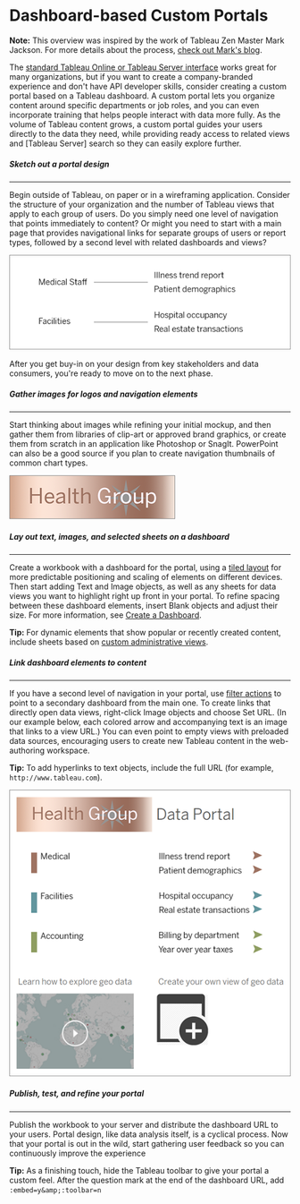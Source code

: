 

Dashboard-based Custom Portals
==============================
**Note:** This overview was inspired by the work of Tableau Zen Master
Mark Jackson. For more details about the process, [check out Mark\'s
blog](http://ugamarkj.blogspot.sg/2013/12/customizing-tableau-server-experience.html).

The [standard Tableau Online or Tableau Server
interface](https://help.tableau.com/current/pro/desktop/en-us/help.html#navigating.html)
works great for many organizations, but if you want to create a
company-branded experience and don\'t have API developer skills,
consider creating a custom portal based on a Tableau dashboard. A custom
portal lets you organize content around specific departments or job
roles, and you can even incorporate training that helps people interact
with data more fully. As the volume of Tableau content grows, a custom
portal guides your users directly to the data they need, while providing
ready access to related views and [Tableau
Server] search so they can easily explore
further.



##### Sketch out a portal design
----------------------------------------------------------------------------------------------------------


Begin outside of Tableau, on paper or in a wireframing application.
Consider the structure of your organization and the number of Tableau
views that apply to each group of users. Do you simply need one level of
navigation that points immediately to content? Or might you need to
start with a main page that provides navigational links for separate
groups of users or report types, followed by a second level with related
dashboards and views?

![](./images/portal_sketch.png)

After you get buy-in on your design from key stakeholders and data
consumers, you\'re ready to move on to the next phase.



##### Gather images for logos and navigation elements
-----------------------------------------------------------------


Start thinking about images while refining your initial mockup, and then
gather them from libraries of clip-art or approved brand graphics, or
create them from scratch in an application like Photoshop or SnagIt.
PowerPoint can also be a good source if you plan to create navigation
thumbnails of common chart types.

![](./images/portal_logo.png)



##### Lay out text, images, and selected sheets on a dashboard
--------------------------------------------------------------------------


Create a workbook with a dashboard for the portal, using a [tiled
layout](https://help.tableau.com/current/pro/desktop/en-us/dashboards_organize_floatingandtiled.html#Tiled_vs._Floating_Layouts)
for more predictable positioning and scaling of elements on different
devices. Then start adding Text and Image objects, as well as any sheets
for data views you want to highlight right up front in your portal. To
refine spacing between these dashboard elements, insert Blank objects
and adjust their size. For more information, see [Create a
Dashboard](https://help.tableau.com/current/pro/desktop/en-us/dashboards_create.html#Add_objects).

**Tip:** For dynamic elements that show popular or recently created
content, include sheets based on [custom administrative
views](https://help.tableau.com/current/server/en-us/adminview_postgres.htm).



##### Link dashboard elements to content
------------------------------------------------------------------------------------------------------------------


If you have a second level of navigation in your portal, use [filter
actions](https://help.tableau.com/current/pro/desktop/en-us/actions_filter.html)
to point to a secondary dashboard from the main one. To create links
that directly open data views, right-click Image objects and choose Set
URL. (In our example below, each colored arrow and accompanying text is
an image that links to a view URL.) You can even point to empty views
with preloaded data sources, encouraging users to create new Tableau
content in the web-authoring workspace.

**Tip:** To add hyperlinks to text objects, include the full URL (for
example, `http://www.tableau.com`).

![](./images/portal_final.png)



##### Publish, test, and refine your portal
---------------------------------------------------------------------------------------------------------------------


Publish the workbook to your server and distribute the dashboard URL to
your users. Portal design, like data analysis itself, is a cyclical
process. Now that your portal is out in the wild, start gathering user
feedback so you can continuously improve the experience

**Tip:** As a finishing touch, hide the Tableau toolbar to give your
portal a custom feel. After the question mark at the end of the
dashboard URL, add `:embed=y&amp;:toolbar=n`
